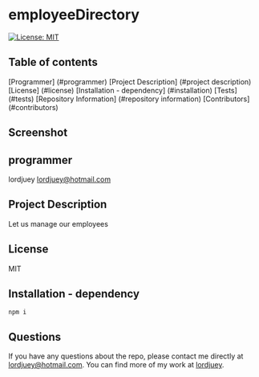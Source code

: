 # employeeDirectory 

  [![License: MIT](https://img.shields.io/badge/License-MIT-yellow.svg)](https://opensource.org/licenses/MIT)

  ## Table of contents 

   [Programmer] (#programmer)
   [Project Description] (#project description)
   [License] (#license)
   [Installation - dependency] (#installation)
   [Tests] (#tests)
   [Repository Information] (#repository information)
   [Contributors] (#contributors)
   
  ## Screenshot


  ## programmer
  lordjuey
  lordjuey@hotmail.com
  
  ## Project Description
  Let us manage our employees

  ## License
  MIT

  ## Installation - dependency
  ~~~
  npm i 
  ~~~

  ## Questions
  
  If you have any questions about the repo, please contact me directly at lordjuey@hotmail.com.
  You can find more of my work at [lordjuey](https://github.com/lordjuey).
  
